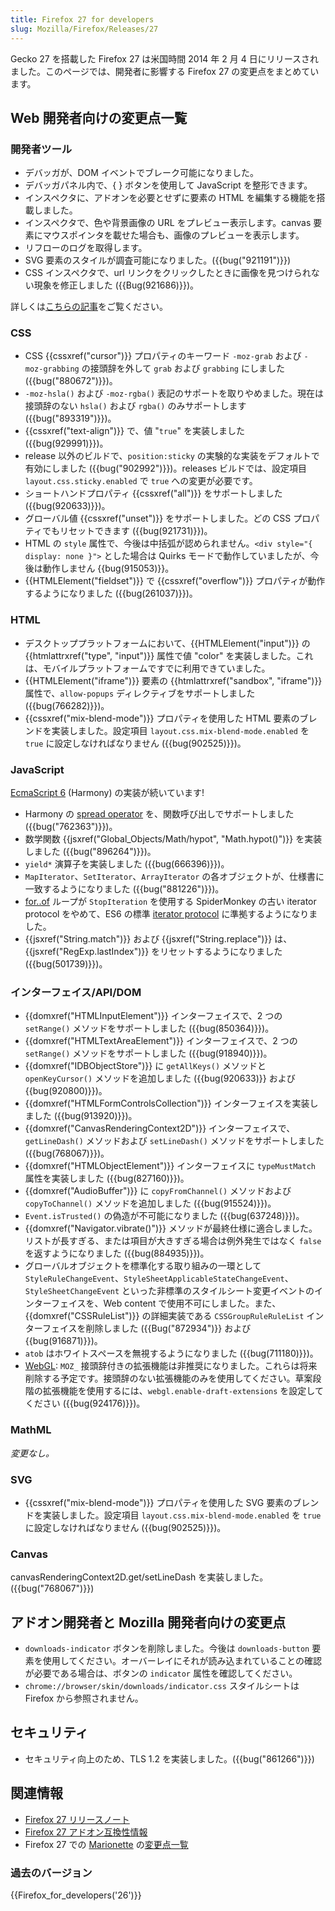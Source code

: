 ```yaml
---
title: Firefox 27 for developers
slug: Mozilla/Firefox/Releases/27
---
```

Gecko 27 を搭載した Firefox 27 は米国時間 2014 年 2 月 4 日にリリースされました。このページでは、開発者に影響する Firefox 27 の変更点をまとめています。

## Web 開発者向けの変更点一覧

### 開発者ツール

- デバッガが、DOM イベントでブレーク可能になりました。
- デバッガパネル内で、{ } ボタンを使用して JavaScript を整形できます。
- インスペクタに、アドオンを必要とせずに要素の HTML を編集する機能を搭載しました。
- インスペクタで、色や背景画像の URL をプレビュー表示します。canvas 要素にマウスポインタを載せた場合も、画像のプレビューを表示します。
- リフローのログを取得します。
- SVG 要素のスタイルが調査可能になりました。({{bug("921191")}})
- CSS インスペクタで、url リンクをクリックしたときに画像を見つけられない現象を修正しました ({{Bug(921686)}})。

詳しくは[こちらの記事](https://hacks.mozilla.org/2013/11/firefox-developer-tools-episode-27-edit-as-html-codemirror-more/)をご覧ください。

### CSS

- CSS {{cssxref("cursor")}} プロパティのキーワード `-moz-grab` および `-moz-grabbing` の接頭辞を外して `grab` および `grabbing` にしました ({{bug("880672")}})。
- `-moz-hsla()` および `-moz-rgba()` 表記のサポートを取りやめました。現在は接頭辞のない `hsla()` および `rgba()` のみサポートします ({{bug("893319")}})。
- {{cssxref("text-align")}} で、値 "`true`" を実装しました ({{bug(929991)}})。
- release 以外のビルドで、`position:sticky` の実験的な実装をデフォルトで有効にしました ({{bug("902992")}})。releases ビルドでは、設定項目 `layout.css.sticky.enabled` で `true` への変更が必要です。
- ショートハンドプロパティ {{cssxref("all")}} をサポートしました ({{bug(920633)}})。
- グローバル値 {{cssxref("unset")}} をサポートしました。どの CSS プロパティでもリセットできます ({{bug(921731)}})。
- HTML の `style` 属性で、今後は中括弧が認められません。`<div style="{ display: none }">` とした場合は Quirks モードで動作していましたが、今後は動作しません {{bug(915053)}}。
- {{HTMLElement("fieldset")}} で {{cssxref("overflow")}} プロパティが動作するようになりました ({{bug(261037)}})。

### HTML

- デスクトッププラットフォームにおいて、{{HTMLElement("input")}} の {{htmlattrxref("type", "input")}} 属性で値 "color" を実装しました。これは、モバイルプラットフォームですでに利用できていました。
- {{HTMLElement("iframe")}} 要素の {{htmlattrxref("sandbox", "iframe")}} 属性で、`allow-popups` ディレクティブをサポートしました ({{bug(766282)}})。
- {{cssxref("mix-blend-mode")}} プロパティを使用した HTML 要素のブレンドを実装しました。設定項目 `layout.css.mix-blend-mode.enabled` を `true` に設定しなければなりません ({{bug(902525)}})。

### JavaScript

[EcmaScript 6](/ja/docs/Web/JavaScript/ECMAScript_6_support_in_Mozilla) (Harmony) の実装が続いています!

- Harmony の [spread operator](http://wiki.ecmascript.org/doku.php?id=harmony:spread) を、関数呼び出しでサポートしました ({{bug("762363")}})。
- 数学関数 {{jsxref("Global_Objects/Math/hypot", "Math.hypot()")}} を実装しました ({{bug("896264")}})。
- `yield*` 演算子を実装しました ({{bug(666396)}})。
- `MapIterator`、`SetIterator`、`ArrayIterator` の各オブジェクトが、仕様書に一致するようになりました ({{bug("881226")}})。
- [for..of](/ja/docs/Web/JavaScript/Reference/Statements/for...of) ループが `StopIteration` を使用する SpiderMonkey の古い iterator protocol をやめて、ES6 の標準 [iterator protocol](/ja/docs/Web/JavaScript/Guide/The_Iterator_protocol) に準拠するようになりました。
- {{jsxref("String.match")}} および {{jsxref("String.replace")}} は、{{jsxref("RegExp.lastIndex")}} をリセットするようになりました ({{bug(501739)}})。

### インターフェイス/API/DOM

- {{domxref("HTMLInputElement")}} インターフェイスで、2 つの `setRange()` メソッドをサポートしました ({{bug(850364)}})。
- {{domxref("HTMLTextAreaElement")}} インターフェイスで、2 つの `setRange()` メソッドをサポートしました ({{bug(918940)}})。
- {{domxref("IDBObjectStore")}} に `getAllKeys()` メソッドと `openKeyCursor()` メソッドを追加しました ({{bug(920633)}} および {{bug(920800)}})。
- {{domxref("HTMLFormControlsCollection")}} インターフェイスを実装しました ({{bug(913920)}})。
- {{domxref("CanvasRenderingContext2D")}} インターフェイスで、`getLineDash()` メソッドおよび `setLineDash()` メソッドをサポートしました ({{bug(768067)}})。
- {{domxref("HTMLObjectElement")}} インターフェイスに `typeMustMatch` 属性を実装しました ({{bug(827160)}})。
- {{domxref("AudioBuffer")}} に `copyFromChannel()` メソッドおよび `copyToChannel()` メソッドを追加しました ({{bug(915524)}})。
- `Event.isTrusted()` の偽造が不可能になりました ({{bug(637248)}})。
- {{domxref("Navigator.vibrate()")}} メソッドが最終仕様に適合しました。リストが長すぎる、または項目が大きすぎる場合は例外発生ではなく `false` を返すようになりました ({{bug(884935)}})。
- グローバルオブジェクトを標準化する取り組みの一環として `StyleRuleChangeEvent`、`StyleSheetApplicableStateChangeEvent`、`StyleSheetChangeEvent` といった非標準のスタイルシート変更イベントのインターフェイスを、Web content で使用不可にしました。また、{{domxref("CSSRuleList")}} の詳細実装である `CSSGroupRuleRuleList` インターフェイスを削除しました ({{Bug("872934")}} および {{bug(916871)}})。
- `atob` はホワイトスペースを無視するようになりました ({{bug(711180)}})。
- [WebGL](/ja/docs/Web/WebGL): `MOZ_` 接頭辞付きの拡張機能は非推奨になりました。これらは将来削除する予定です。接頭辞のない拡張機能のみを使用してください。草案段階の拡張機能を使用するには、`webgl.enable-draft-extensions` を設定してください ({{bug(924176)}})。

### MathML

_変更なし。_

### SVG

- {{cssxref("mix-blend-mode")}} プロパティを使用した SVG 要素のブレンドを実装しました。設定項目 `layout.css.mix-blend-mode.enabled` を `true` に設定しなければなりません ({{bug(902525)}})。

### Canvas

canvasRenderingContext2D.get/setLineDash を実装しました。({{bug("768067")}})

## アドオン開発者と Mozilla 開発者向けの変更点

- `downloads-indicator` ボタンを削除しました。今後は `downloads-button` 要素を使用してください。オーバーレイにそれが読み込まれていることの確認が必要である場合は、ボタンの `indicator` 属性を確認してください。
- `chrome://browser/skin/downloads/indicator.css` スタイルシートは Firefox から参照されません。

## セキュリティ

- セキュリティ向上のため、TLS 1.2 を実装しました。({{bug("861266")}})

## 関連情報

- [Firefox 27 リリースノート](http://www.mozilla.jp/firefox/27.0/releasenotes/)
- [Firefox 27 アドオン互換性情報](https://dev.mozilla.jp/2014/01/firefox-27-addon-compatibility/)
- Firefox 27 での [Marionette](/ja/docs/Mozilla/QA/Marionette) の[変更点一覧](https://bugzilla.mozilla.org/buglist.cgi?resolution=FIXED&component=Marionette&product=Testing&target_milestone=mozilla27)

### 過去のバージョン

{{Firefox_for_developers('26')}}
